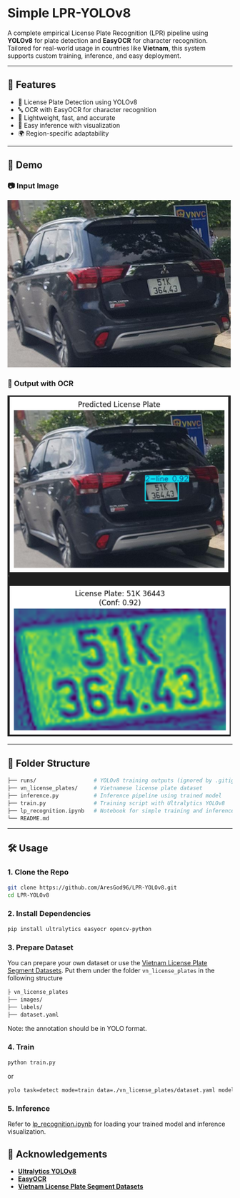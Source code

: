 # Simple LPR-YOLOv8

A complete empirical License Plate Recognition (LPR) pipeline using **YOLOv8** for plate detection and **EasyOCR** for character recognition. Tailored for real-world usage in countries like **Vietnam**, this system supports custom training, inference, and easy deployment.

---

## 🚀 Features

- 📸 License Plate Detection using YOLOv8
- 🔤 OCR with EasyOCR for character recognition
- 🧠 Lightweight, fast, and accurate
- 🧪 Easy inference with visualization
- 🌍 Region-specific adaptability

---

## 📸 Demo

### 📷 Input Image

<img src="assets/Dieu_0017.png" width="500"/>

### 🧾 Output with OCR

<img src="assets/output_ocr.png" width="500"/>

---

## 📁 Folder Structure
```bash
├── runs/                  # YOLOv8 training outputs (ignored by .gitignore)
├── vn_license_plates/     # Vietnamese license plate dataset
├── inference.py           # Inference pipeline using trained model
├── train.py               # Training script with Ultralytics YOLOv8
├── lp_recognition.ipynb   # Notebook for simple training and inference
└── README.md
```
---

## 🛠️ Usage

### 1. Clone the Repo

```bash
git clone https://github.com/AresGod96/LPR-YOLOv8.git
cd LPR-YOLOv8
```
### 2. Install Dependencies
```bash
pip install ultralytics easyocr opencv-python
```

### 3. Prepare Dataset
You can prepare your own dataset or use the [Vietnam License Plate Segment Datasets](https://www.kaggle.com/datasets/duydieunguyen/licenseplates/data). Put them under the folder `vn_license_plates` in the following structure
```bash
├ vn_license_plates
├── images/
├── labels/
├── dataset.yaml
```
Note: the annotation should be in YOLO format.

### 4. Train
```bash
python train.py
```
or
```bash
yolo task=detect mode=train data=./vn_license_plates/dataset.yaml model=yolov8m.pt imgsz=640 device='0,1' patience=20
```

### 5. Inference
Refer to [lp_recognition.ipynb](./lp_recognition.ipynb) for loading your trained model and inference visualization.

## 🙌 Acknowledgements
- [**Ultralytics YOLOv8**](https://github.com/ultralytics/ultralytics)
- [**EasyOCR**](https://github.com/JaidedAI/EasyOCR)
- [**Vietnam License Plate Segment Datasets**](https://www.kaggle.com/datasets/duydieunguyen/licenseplates/data)